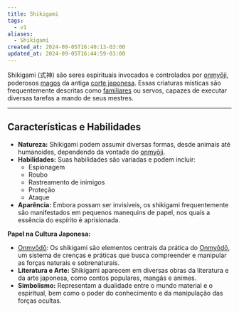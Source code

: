 ```yaml
---
title: Shikigami
tags:
  - v1
aliases:
  - Shikigami
created_at: 2024-09-05T16:40:13-03:00
updated_at: 2024-09-05T16:44:59-03:00
---
```


Shikigami (式神) são seres espirituais invocados e controlados por [onmyōji](onmyoji.md), poderosos [magos](magos.md) da antiga [corte japonesa](Corte_japonesa.md). Essas criaturas místicas são frequentemente descritas como [familiares](familiares) ou servos, capazes de executar diversas tarefas a mando de seus mestres.

---

## Características e Habilidades

- **Natureza:** Shikigami podem assumir diversas formas, desde animais até humanoides, dependendo da vontade do [onmyōji](onmyoji.md).
- **Habilidades:** Suas habilidades são variadas e podem incluir:
    - Espionagem
    - Roubo
    - Rastreamento de inimigos
    - Proteção
    - Ataque
- **Aparência:** Embora possam ser invisíveis, os shikigami frequentemente são manifestados em pequenos manequins de papel, nos quais a essência do espírito é aprisionada.

**Papel na Cultura Japonesa:**

- [Onmyōdō](Onmyodo.md): Os shikigami são elementos centrais da prática do [Onmyōdō](Onmyodo.md), um sistema de crenças e práticas que busca compreender e manipular as forças naturais e sobrenaturais.
- **Literatura e Arte:** Shikigami aparecem em diversas obras da literatura e da arte japonesa, como contos populares, mangás e animes.
- **Simbolismo:** Representam a dualidade entre o mundo material e o espiritual, bem como o poder do conhecimento e da manipulação das forças ocultas.